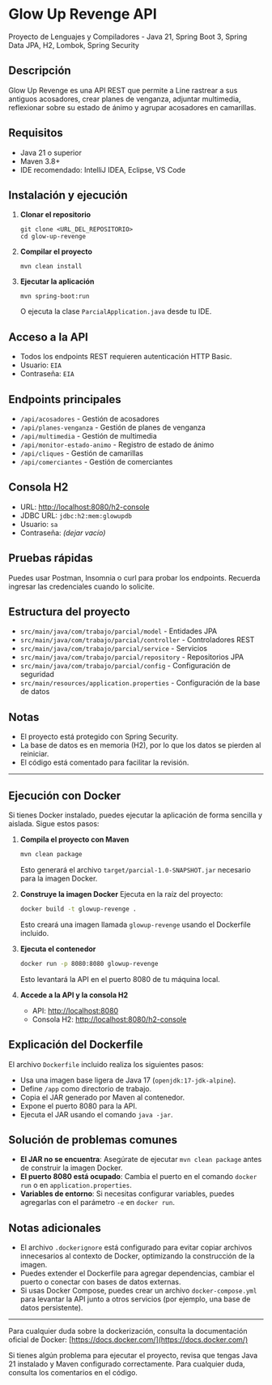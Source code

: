 # Glow Up Revenge API

Proyecto de Lenguajes y Compiladores - Java 21, Spring Boot 3, Spring Data JPA, H2, Lombok, Spring Security

## Descripción
Glow Up Revenge es una API REST que permite a Line rastrear a sus antiguos acosadores, crear planes de venganza, adjuntar multimedia, reflexionar sobre su estado de ánimo y agrupar acosadores en camarillas.

## Requisitos
- Java 21 o superior
- Maven 3.8+
- IDE recomendado: IntelliJ IDEA, Eclipse, VS Code

## Instalación y ejecución
1. **Clonar el repositorio**
   ```
   git clone <URL_DEL_REPOSITORIO>
   cd glow-up-revenge
   ```
2. **Compilar el proyecto**
   ```
   mvn clean install
   ```
3. **Ejecutar la aplicación**
   ```
   mvn spring-boot:run
   ```
   O ejecuta la clase `ParcialApplication.java` desde tu IDE.

## Acceso a la API
- Todos los endpoints REST requieren autenticación HTTP Basic.
- Usuario: `EIA`
- Contraseña: `EIA`

## Endpoints principales
- `/api/acosadores` - Gestión de acosadores
- `/api/planes-venganza` - Gestión de planes de venganza
- `/api/multimedia` - Gestión de multimedia
- `/api/monitor-estado-animo` - Registro de estado de ánimo
- `/api/cliques` - Gestión de camarillas
- `/api/comerciantes` - Gestión de comerciantes

## Consola H2
- URL: [http://localhost:8080/h2-console](http://localhost:8080/h2-console)
- JDBC URL: `jdbc:h2:mem:glowupdb`
- Usuario: `sa`
- Contraseña: *(dejar vacío)*

## Pruebas rápidas
Puedes usar Postman, Insomnia o curl para probar los endpoints. Recuerda ingresar las credenciales cuando lo solicite.

## Estructura del proyecto
- `src/main/java/com/trabajo/parcial/model` - Entidades JPA
- `src/main/java/com/trabajo/parcial/controller` - Controladores REST
- `src/main/java/com/trabajo/parcial/service` - Servicios
- `src/main/java/com/trabajo/parcial/repository` - Repositorios JPA
- `src/main/java/com/trabajo/parcial/config` - Configuración de seguridad
- `src/main/resources/application.properties` - Configuración de la base de datos

## Notas
- El proyecto está protegido con Spring Security.
- La base de datos es en memoria (H2), por lo que los datos se pierden al reiniciar.
- El código está comentado para facilitar la revisión.

---

## Ejecución con Docker

Si tienes Docker instalado, puedes ejecutar la aplicación de forma sencilla y aislada. Sigue estos pasos:

1. **Compila el proyecto con Maven**
   ```sh
   mvn clean package
   ```
   Esto generará el archivo `target/parcial-1.0-SNAPSHOT.jar` necesario para la imagen Docker.

2. **Construye la imagen Docker**
   Ejecuta en la raíz del proyecto:
   ```sh
   docker build -t glowup-revenge .
   ```
   Esto creará una imagen llamada `glowup-revenge` usando el Dockerfile incluido.

3. **Ejecuta el contenedor**
   ```sh
   docker run -p 8080:8080 glowup-revenge
   ```
   Esto levantará la API en el puerto 8080 de tu máquina local.

4. **Accede a la API y la consola H2**
   - API: [http://localhost:8080](http://localhost:8080)
   - Consola H2: [http://localhost:8080/h2-console](http://localhost:8080/h2-console)

## Explicación del Dockerfile

El archivo `Dockerfile` incluido realiza los siguientes pasos:
- Usa una imagen base ligera de Java 17 (`openjdk:17-jdk-alpine`).
- Define `/app` como directorio de trabajo.
- Copia el JAR generado por Maven al contenedor.
- Expone el puerto 8080 para la API.
- Ejecuta el JAR usando el comando `java -jar`.

## Solución de problemas comunes
- **El JAR no se encuentra**: Asegúrate de ejecutar `mvn clean package` antes de construir la imagen Docker.
- **El puerto 8080 está ocupado**: Cambia el puerto en el comando `docker run` o en `application.properties`.
- **Variables de entorno**: Si necesitas configurar variables, puedes agregarlas con el parámetro `-e` en `docker run`.

## Notas adicionales
- El archivo `.dockerignore` está configurado para evitar copiar archivos innecesarios al contexto de Docker, optimizando la construcción de la imagen.
- Puedes extender el Dockerfile para agregar dependencias, cambiar el puerto o conectar con bases de datos externas.
- Si usas Docker Compose, puedes crear un archivo `docker-compose.yml` para levantar la API junto a otros servicios (por ejemplo, una base de datos persistente).

---

Para cualquier duda sobre la dockerización, consulta la documentación oficial de Docker: [https://docs.docker.com/](https://docs.docker.com/)

Si tienes algún problema para ejecutar el proyecto, revisa que tengas Java 21 instalado y Maven configurado correctamente. Para cualquier duda, consulta los comentarios en el código.